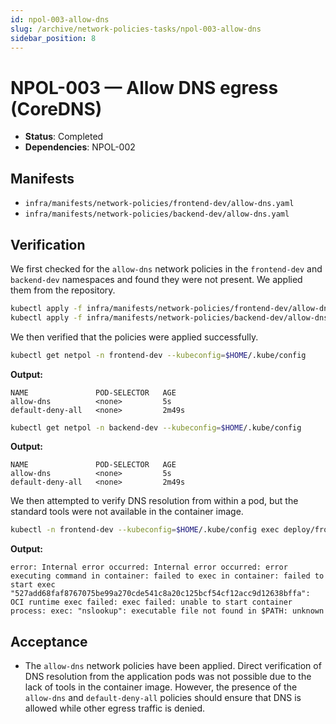 ```yaml
---
id: npol-003-allow-dns
slug: /archive/network-policies-tasks/npol-003-allow-dns
sidebar_position: 8
---
```


# NPOL-003 — Allow DNS egress (CoreDNS)

- **Status**: Completed
- **Dependencies**: NPOL-002

## Manifests

- `infra/manifests/network-policies/frontend-dev/allow-dns.yaml`
- `infra/manifests/network-policies/backend-dev/allow-dns.yaml`

## Verification

We first checked for the `allow-dns` network policies in the `frontend-dev` and `backend-dev` namespaces and found they were not present. We applied them from the repository.

```bash title="Apply allow-dns policies"
kubectl apply -f infra/manifests/network-policies/frontend-dev/allow-dns.yaml --kubeconfig=$HOME/.kube/config
kubectl apply -f infra/manifests/network-policies/backend-dev/allow-dns.yaml --kubeconfig=$HOME/.kube/config
```

We then verified that the policies were applied successfully.

```bash title="Verify allow-dns policies"
kubectl get netpol -n frontend-dev --kubeconfig=$HOME/.kube/config
```

**Output:**

```
NAME               POD-SELECTOR   AGE
allow-dns          <none>         5s
default-deny-all   <none>         2m49s
```

```bash
kubectl get netpol -n backend-dev --kubeconfig=$HOME/.kube/config
```

**Output:**

```
NAME               POD-SELECTOR   AGE
allow-dns          <none>         5s
default-deny-all   <none>         2m49s
```

We then attempted to verify DNS resolution from within a pod, but the standard tools were not available in the container image.

```bash title="Attempt to verify DNS resolution"
kubectl -n frontend-dev --kubeconfig=$HOME/.kube/config exec deploy/frontend-sample -- nslookup kubernetes.default
```

**Output:**

```
error: Internal error occurred: Internal error occurred: error executing command in container: failed to exec in container: failed to start exec "527add68faf8767075be99a270cde541c8a20c125bcf54cf12acc9d12638bffa": OCI runtime exec failed: exec failed: unable to start container process: exec: "nslookup": executable file not found in $PATH: unknown
```

## Acceptance

- The `allow-dns` network policies have been applied. Direct verification of DNS resolution from the application pods was not possible due to the lack of tools in the container image. However, the presence of the `allow-dns` and `default-deny-all` policies should ensure that DNS is allowed while other egress traffic is denied.
